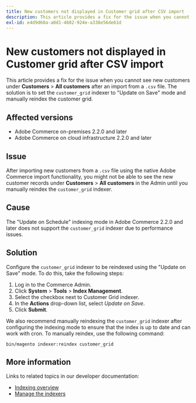 ```yaml
---
title: New customers not displayed in Customer grid after CSV import
description: This article provides a fix for the issue when you cannot see new customers under **Customers** &gt; **All customers** after an import from a `.csv` file. The solution is to set the `customer_grid` indexer to "Update on Save" mode and manually reindex the customer grid.
exl-id: e4d9d60a-a0d1-4602-924e-a338e56de61d
---
```

# New customers not displayed in Customer grid after CSV import

This article provides a fix for the issue when you cannot see new customers under **Customers** > **All customers** after an import from a `.csv` file. The solution is to set the `customer_grid` indexer to "Update on Save" mode and manually reindex the customer grid.

## Affected versions

* Adobe Commerce on-premises 2.2.0 and later
* Adobe Commerce on cloud infrastructure 2.2.0 and later

## Issue

After importing new customers from a `.csv` file using the native Adobe Commerce import functionality, you might not be able to see the new customer records under **Customers** > **All customers** in the Admin until you manually reindex the `customer_grid` indexer.

## Cause

The "Update on Schedule" indexing mode in Adobe Commerce 2.2.0 and later does not support the `customer_grid` indexer due to performance issues.

## Solution

Configure the `customer_grid` indexer to be reindexed using the "Update on Save" mode. To do this, take the following steps:

1. Log in to the Commerce Admin.
1. Click **System** > **Tools** > **Index Management**.
1. Select the checkbox next to Customer Grid indexer.
1. In the **Actions** drop-down list, select *Update on Save*.
1. Click **Submit**.

We also recommend manually reindexing the `customer_grid` indexer after configuring the indexing mode to ensure that the index is up to date and can work with cron. To manually reindex, use the following command:

 `bin/magento indexer:reindex customer_grid`

## More information

Links to related topics in our developer documentation:

* [Indexing overview](https://devdocs.magento.com/guides/v2.3/extension-dev-guide/indexing.html)
* [Manage the indexers](https://devdocs.magento.com/guides/v2.3/config-guide/cli/config-cli-subcommands-index.html)
